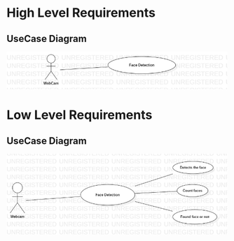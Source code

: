 ﻿# High Level Requirements
## UseCase Diagram
![C:\Users\ADMIN\Desktop\UseCaseDiagram1.png](UseCase_H.png)
# Low Level Requirements
## UseCase Diagram
![C:\Users\ADMIN\Desktop\UseCaseDiagram2.png](UseCase_L.png)

